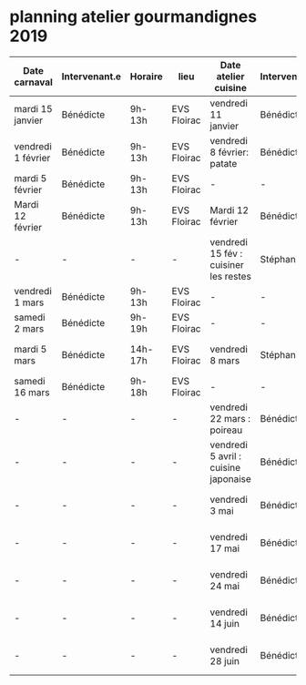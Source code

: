 # planning atelier gourmandignes 2019

| **Date carnaval**  | **Intervenant.e** | **Horaire** | **lieu**    | **Date atelier cuisine**              | **Intervenant.e** | **horaire** | **lieu**             |
| ------------------ | ----------------- | ----------- | ----------- | ------------------------------------- | ----------------- | ----------- | -------------------- |
| mardi 15 janvier   | Bénédicte         | 9h-13h      | EVS Floirac | vendredi 11 janvier                   | Bénédicte         | 18h30-230   | Centre Didée Lormont |
| vendredi 1 février | Bénédicte         | 9h-13h      | EVS Floirac | vendredi 8 février: patate            | Bénédicte         | 18h30-22h30 | Centre Didée Lormont |
| mardi 5 février    | Bénédicte         | 9h-13h      | EVS Floirac | -                                     | -                 | -           |
| Mardi 12 février   | Bénédicte         | 9h-13h      | EVS Floirac | Mardi 12 février                      | Bénédicte         | 18h-23h     | 308 architecture     |
| -                  | -                 | -           | -           | vendredi 15 fév : cuisiner les restes | Stéphanie(?)      | 18h30-22h30 | Centre Didée Lormont |
| vendredi 1 mars    | Bénédicte         | 9h-13h      | EVS Floirac | -                                     | -                 | -           |
| samedi 2 mars      | Bénédicte         | 9h-19h      | EVS Floirac | -                                     | -                 |
| mardi 5 mars       | Bénédicte         | 14h-17h     | EVS Floirac | vendredi 8 mars                       | Stéphanie         | 18h30-22h30 | Centre Didée Lormont |
| samedi 16 mars     | Bénédicte         | 9h-18h      | EVS Floirac | -                                     | -                 |
| -                  | -                 | -           | -           | vendredi 22 mars : poireau            | Bénédicte         | 18h30-22h30 | Centre Didée Lormont |
| -                  | -                 | -           | -           | vendredi 5 avril : cuisine japonaise  | Bénédicte         | 18h30-22h30 | Centre Didée Lormont |
| -                  | -                 | -           | -           | vendredi 3 mai                        | Bénédicte         | 18h30-22h30 | Centre Didée Lormont |
| -                  | -                 | -           | -           | vendredi 17 mai                       | Bénédicte         | 18h30-22h30 | Centre Didée Lormont |
| -                  | -                 | -           | -           | vendredi 24 mai                       | Bénédicte         | 18h30-22h30 | Centre Didée Lormont |
| -                  | -                 | -           | -           | vendredi 14 juin                      | Bénédicte         | 18h30-22h30 | Centre Didée Lormont |
| -                  | -                 | -           | -           | vendredi 28 juin                      | Bénédicte         | 18h30-22h30 | Centre Didée Lormont |
